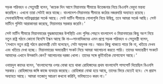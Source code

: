 সড়ক পরিবহন ও সেতুমন্ত্রী বলেন, ‘কয়েক দিন আগে মিয়ানমার সীমান্তে উত্তেজনার নিয়ে বিএনপি বেহুদা মন্তব্য করেছিল। এখনো তারা সেটাই করে যাচ্ছে। বাংলাদেশ-মিয়ানমার সীমান্তে কঠোর নজরদারি অব্যাহত রয়েছে। সেনাবাহিনীসহ দায়িত্বপ্রাপ্তরা সতর্ক আছে। সেন্ট মার্টিন সীমান্তে গোলাগুলি নিয়ে উদ্বিগ্ন, তবে আমরা সতর্ক আছি। সেন্ট মার্টিনে গুলিটা আরাকানরা করেছে, মিয়ানমার সরকার করেনি।’

সেন্ট মার্টিন সীমান্তে মিয়ানমারের যুদ্ধজাহাজের উপস্থিতি এবং গুলির পেছনে বাংলাদেশ ও মিয়ানমারের কিছু অংশ নিয়ে নতুন রাষ্ট্র গঠনে কোনো বিদেশি ইন্ধন আছে কি না—সাংবাদিকদের এমন প্রশ্নে সড়ক পরিবহন ও সেতুমন্ত্রী বলেন, ‘সেখানে নতুন রাষ্ট্র গঠনে প্রধানমন্ত্রী যেটা বলেছেন, সেটা অমূলক নয়। আরও কিছু থাকতে পারে কি না, খতিয়ে দেখব এবং খতিয়ে দেখা হচ্ছে। মিয়ানমারের অভ্যন্তরীণ সংকট নিয়ে আমরা আলোচনা করতে পারি। তাদের অভ্যন্তরীণ সংকটে আমাদের এখানে উসকানি কেন? আলোচনার দরজা খোলা। তাদের সঙ্গে কূটনৈতিক যোগাযোগ আছে।’

ওবায়দুল কাদের বলেন, ‘বাংলাদেশের ওপর বোঝা হয়ে থাকা রোহিঙ্গাদের প্রথম বাংলাদেশি পাসপোর্ট দিয়েছিল বিএনপি সরকার। রোহিঙ্গাদের জঙ্গি কাজে ব্যবহার করেছে। রোহিঙ্গারা বোঝা হয়ে আছে, তাদের ফিরে যেতেই হবে। সে প্রয়াস অব্যাহত আছে। আমরা নতজানু আচরণ কখনো করিনি, ভবিষ্যতেও করব না।’
